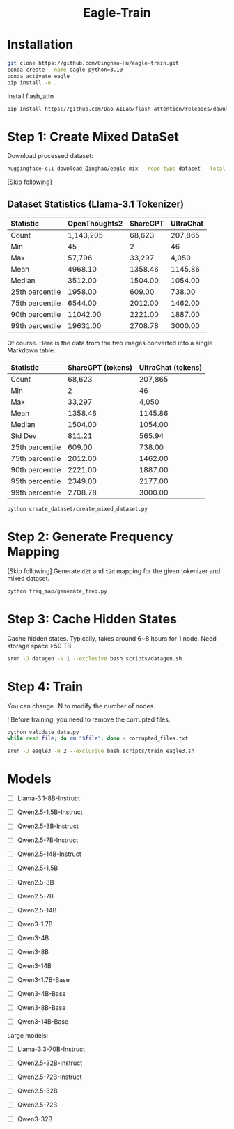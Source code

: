 <h1 style="text-align: center;">Eagle-Train</h1>

# Installation

```bash
git clone https://github.com/Qinghao-Hu/eagle-train.git
conda create --name eagle python=3.10
conda activate eagle
pip install -e .
```

Install flash_attn
```bash
pip install https://github.com/Dao-AILab/flash-attention/releases/download/v2.7.4.post1/flash_attn-2.7.4.post1+cu12torch2.6cxx11abiTRUE-cp310-cp310-linux_x86_64.whl
```





# Step 1: Create Mixed DataSet

Download processed dataset:

```bash
huggingface-cli download Qinghao/eagle-mix --repo-type dataset --local-dir /path/to/your/directory
```

[Skip following]

## Dataset Statistics (Llama-3.1 Tokenizer)

| Statistic | OpenThoughts2 | ShareGPT | UltraChat |
| :--- | :--- | :--- | :--- |
| Count | 1,143,205 | 68,623 | 207,865 |
| Min | 45 | 2 | 46 |
| Max | 57,796 | 33,297 | 4,050 |
| Mean | 4968.10 | 1358.46 | 1145.86 |
| Median | 3512.00 | 1504.00 | 1054.00 |
| 25th percentile | 1958.00 | 609.00 | 738.00 |
| 75th percentile | 6544.00 | 2012.00 | 1462.00 |
| 90th percentile | 11042.00 | 2221.00 | 1887.00 |
| 99th percentile | 19631.00 | 2708.78 | 3000.00 |



Of course. Here is the data from the two images converted into a single Markdown table:

| Statistic | ShareGPT (tokens) | UltraChat (tokens) |
| :--- | :--- | :--- |
| Count | 68,623 | 207,865 |
| Min | 2 | 46 |
| Max | 33,297 | 4,050 |
| Mean | 1358.46 | 1145.86 |
| Median | 1504.00 | 1054.00 |
| Std Dev | 811.21 | 565.94 |
| 25th percentile | 609.00 | 738.00 |
| 75th percentile | 2012.00 | 1462.00 |
| 90th percentile | 2221.00 | 1887.00 |
| 95th percentile | 2349.00 | 2177.00 |
| 99th percentile | 2708.78 | 3000.00 |


```bash
python create_dataset/create_mixed_dataset.py
```

<!-- /nobackup/qinghao/dataset/reasoning/OpenThoughts2-1M
/nobackup/qinghao/trace/ShareGPT_V4.3_unfiltered_cleaned_split.json
/nobackup/qinghao/dataset/ultrachat_200k -->


# Step 2: Generate Frequency Mapping
[Skip following]
Generate `d2t` and `t2d` mapping for the given tokenizer and mixed dataset.

```bash
python freq_map/generate_freq.py
```

# Step 3: Cache Hidden States

Cache hidden states. Typically, takes around 6~8 hours for 1 node. Need storage space >50 TB.

```bash
srun -J datagen -N 1 --exclusive bash scripts/datagen.sh
```


# Step 4: Train

You can change -N to modify the number of nodes.


! Before training, you need to remove the corrupted files.
```bash
python validate_data.py
while read file; do rm "$file"; done < corrupted_files.txt
```

```bash
srun -J eagle3 -N 2 --exclusive bash scripts/train_eagle3.sh
```

# Models

- [ ] Llama-3.1-8B-Instruct
- [ ] Qwen2.5-1.5B-Instruct
- [ ] Qwen2.5-3B-Instruct
- [ ] Qwen2.5-7B-Instruct
- [ ] Qwen2.5-14B-Instruct
- [ ] Qwen2.5-1.5B
- [ ] Qwen2.5-3B
- [ ] Qwen2.5-7B
- [ ] Qwen2.5-14B
- [ ] Qwen3-1.7B
- [ ] Qwen3-4B
- [ ] Qwen3-8B
- [ ] Qwen3-14B
- [ ] Qwen3-1.7B-Base
- [ ] Qwen3-4B-Base
- [ ] Qwen3-8B-Base
- [ ] Qwen3-14B-Base


Large models:

- [ ] Llama-3.3-70B-Instruct
- [ ] Qwen2.5-32B-Instruct
- [ ] Qwen2.5-72B-Instruct
- [ ] Qwen2.5-32B
- [ ] Qwen2.5-72B
- [ ] Qwen3-32B


